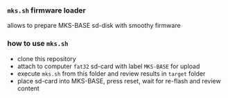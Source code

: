 
### `mks.sh` firmware loader

allows to prepare MKS-BASE sd-disk with smoothy firmware

### how to use `mks.sh` 

* clone this repository
* attach to computer `fat32` sd-card  with label `MKS-BASE` for upload 
* execute `mks.sh` from this folder and review results in `target` folder
* place sd-card into MKS-BASE, press reset, wait for re-flash and review content
